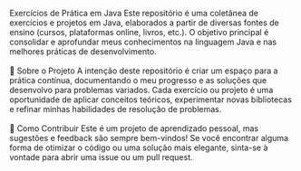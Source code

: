 Exercícios de Prática em Java
Este repositório é uma coletânea de exercícios e projetos em Java, elaborados a partir de diversas fontes de ensino (cursos, plataformas online, livros, etc.). O objetivo principal é consolidar e aprofundar meus conhecimentos na linguagem Java e nas melhores práticas de desenvolvimento.
<br>
<br>
🚀 Sobre o Projeto
A intenção deste repositório é criar um espaço para a prática contínua, documentando o meu progresso e as soluções que desenvolvo para problemas variados. Cada exercício ou projeto é uma oportunidade de aplicar conceitos teóricos, experimentar novas bibliotecas e refinar minhas habilidades de resolução de problemas.
<br>
<br>
📌 Como Contribuir
Este é um projeto de aprendizado pessoal, mas sugestões e feedback são sempre bem-vindos! Se você encontrar alguma forma de otimizar o código ou uma solução mais elegante, sinta-se à vontade para abrir uma issue ou um pull request.
